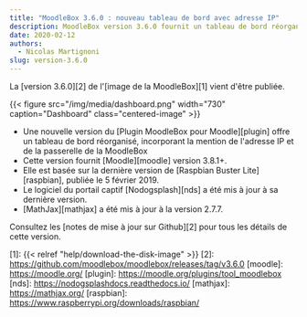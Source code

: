 ```yaml
---
title: "MoodleBox 3.6.0 : nouveau tableau de bord avec adresse IP"
description: MoodleBox version 3.6.0 fournit un tableau de bord réorganisé et Moodle 3.8.1+. Elle est basée sur la version de Raspbian du 5 février 2020.
date: 2020-02-12
authors:
  - Nicolas Martignoni
slug: version-3.6.0
---
```


La [version 3.6.0][2] de l'[image  de la MoodleBox][1] vient d'être publiée.

{{< figure src="/img/media/dashboard.png" width="730" caption="Dashboard" class="centered-image" >}}

  - Une nouvelle version du [Plugin MoodleBox pour Moodle][plugin] offre un tableau de bord réorganisé, incorporant la mention de l'adresse IP et de la passerelle de la MoodleBox
  - Cette version fournit [Moodle][moodle] version 3.8.1+.
  - Elle est basée sur la dernière version de [Raspbian Buster Lite][raspbian], publiée le 5 février 2019.
  - Le logiciel du portail captif [Nodogsplash][nds] a été mis à jour à sa dernière version.
  - [MathJax][mathjax] a été mis à jour à la version 2.7.7.

Consultez les [notes de mise à jour sur Github][2] pour tous les détails de cette version.

 [1]: {{< relref "help/download-the-disk-image" >}}
 [2]: https://github.com/moodlebox/moodlebox/releases/tag/v3.6.0
 [moodle]: https://moodle.org/
 [plugin]: https://moodle.org/plugins/tool_moodlebox
 [nds]: https://nodogsplashdocs.readthedocs.io/
 [mathjax]: https://mathjax.org/
 [raspbian]: https://www.raspberrypi.org/downloads/raspbian/
